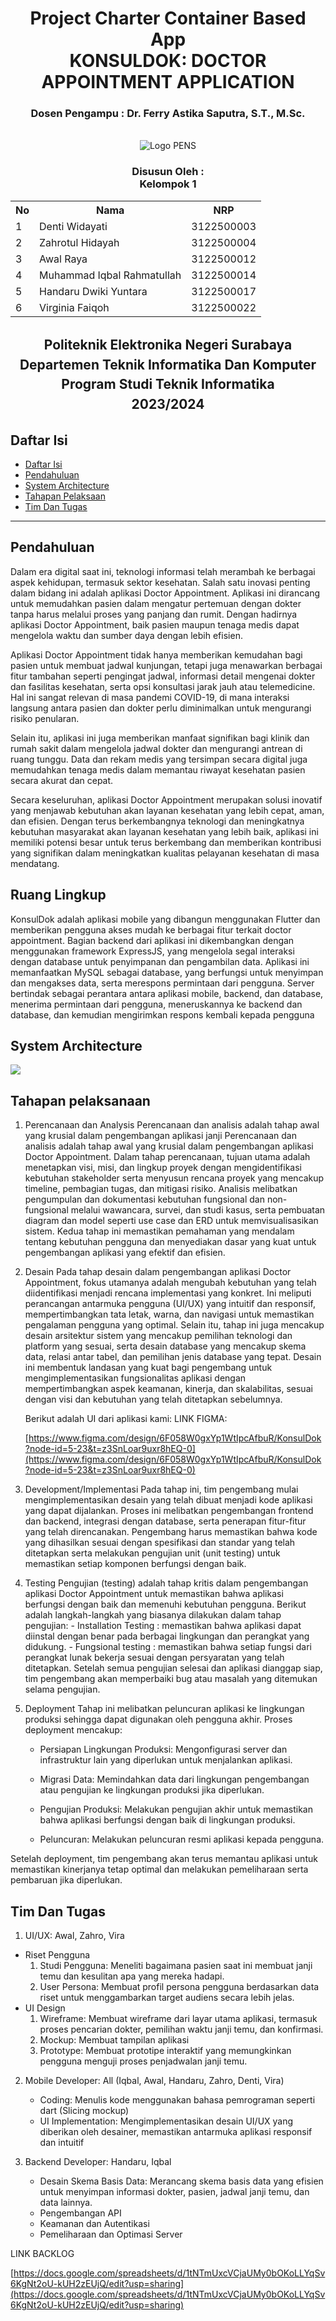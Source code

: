 <div align="center">
  <h1 style="text-align: center;font-weight: bold">Project Charter Container Based App<br>
KONSULDOK: DOCTOR APPOINTMENT  APPLICATION</h1>
  <h3 style="text-align: center;">Dosen Pengampu : Dr. Ferry Astika Saputra, S.T., M.Sc.</h3>
</div>
<br />
<div align="center">
  <img src="https://upload.wikimedia.org/wikipedia/id/4/44/Logo_PENS.png" alt="Logo PENS">
  <h3 style="text-align: center;">Disusun Oleh : <br>Kelompok 1 </h3>
  <div style="align: center;">
    <table>
      <tr>
        <th>No</th>
        <th>Nama</th>
        <th>NRP</th>
      </tr>
      <tr>
        <td>1</td>
        <td>Denti Widayati</td>
        <td>3122500003</td>
      </tr>
      <tr>
        <td>2</td>
        <td>Zahrotul Hidayah</td>
        <td>3122500004</td>
      </tr>
      <tr>
        <td>3</td>
        <td>Awal Raya</td>
        <td>3122500012</td>
      </tr>
      <tr>
        <td>4</td>
        <td>Muhammad Iqbal Rahmatullah</td>
        <td>3122500014</td>
      </tr>
      <tr>
        <td>5</td>
        <td>Handaru Dwiki Yuntara</td>
        <td>3122500017</td>
      </tr>
      <tr>
        <td>6</td>
        <td>Virginia Faiqoh</td>
        <td>3122500022</td>
      </tr>
      </tr>
    </table>
  </div>

<h2 style="text-align: center;line-height: 1.5">Politeknik Elektronika Negeri Surabaya<br>Departemen Teknik Informatika Dan Komputer<br>Program Studi Teknik Informatika<br>2023/2024</h2>
</div>

## Daftar Isi

- [Daftar Isi](#daftar-isi)
- [Pendahuluan](#pendahuluan)
- [System Architecture](#system-architecture)
- [Tahapan Pelaksaan](#tahapan-pelaksaan)
- [Tim Dan Tugas](#tim-dan-tugas)

<hr>

## Pendahuluan

Dalam era digital saat ini, teknologi informasi telah merambah ke berbagai aspek kehidupan, termasuk sektor kesehatan. Salah satu inovasi penting dalam bidang ini adalah aplikasi Doctor Appointment. Aplikasi ini dirancang untuk memudahkan pasien dalam mengatur pertemuan dengan dokter tanpa harus melalui proses yang panjang dan rumit. Dengan hadirnya aplikasi Doctor Appointment, baik pasien maupun tenaga medis dapat mengelola waktu dan sumber daya dengan lebih efisien.

Aplikasi Doctor Appointment tidak hanya memberikan kemudahan bagi pasien untuk membuat jadwal kunjungan, tetapi juga menawarkan berbagai fitur tambahan seperti pengingat jadwal, informasi detail mengenai dokter dan fasilitas kesehatan, serta opsi konsultasi jarak jauh atau telemedicine. Hal ini sangat relevan di masa pandemi COVID-19, di mana interaksi langsung antara pasien dan dokter perlu diminimalkan untuk mengurangi risiko penularan.

Selain itu, aplikasi ini juga memberikan manfaat signifikan bagi klinik dan rumah sakit dalam mengelola jadwal dokter dan mengurangi antrean di ruang tunggu. Data dan rekam medis yang tersimpan secara digital juga memudahkan tenaga medis dalam memantau riwayat kesehatan pasien secara akurat dan cepat.

Secara keseluruhan, aplikasi Doctor Appointment merupakan solusi inovatif yang menjawab kebutuhan akan layanan kesehatan yang lebih cepat, aman, dan efisien. Dengan terus berkembangnya teknologi dan meningkatnya kebutuhan masyarakat akan layanan kesehatan yang lebih baik, aplikasi ini memiliki potensi besar untuk terus berkembang dan memberikan kontribusi yang signifikan dalam meningkatkan kualitas pelayanan kesehatan di masa mendatang.

## Ruang Lingkup

KonsulDok adalah aplikasi mobile yang dibangun menggunakan Flutter dan memberikan pengguna akses mudah ke berbagai fitur terkait doctor appointment. Bagian backend dari aplikasi ini dikembangkan dengan menggunakan framework ExpressJS, yang mengelola segal interaksi dengan database untuk penyimpanan dan pengambilan data. Aplikasi ini memanfaatkan MySQL sebagai database, yang berfungsi untuk menyimpan dan mengakses data, serta merespons permintaan dari pengguna. Server bertindak sebagai perantara antara aplikasi mobile, backend, dan database, menerima permintaan dari pengguna, meneruskannya ke backend dan database, dan kemudian mengirimkan respons kembali kepada pengguna

## System Architecture

**![](https://lh7-us.googleusercontent.com/MakIIki57u_Tk3sO8DW6e3Nx1POS-fchx2G4tk3gg75DIlQl30Qo18Gp6utcBdSK0puVZhe6ivSiwScnRmtsiRumCZn4aKMqVEfruqA3SKKpjr92HHwog0oP3PMX8dsMKCdaDXm9QR5LJgXF_jXhVP8)**

## Tahapan pelaksanaan

1.  Perencanaan dan Analysis
    Perencanaan dan analisis adalah tahap awal yang krusial dalam pengembangan aplikasi janji Perencanaan dan analisis adalah tahap awal yang krusial dalam pengembangan aplikasi Doctor Appointment. Dalam tahap perencanaan, tujuan utama adalah menetapkan visi, misi, dan lingkup proyek dengan mengidentifikasi kebutuhan stakeholder serta menyusun rencana proyek yang mencakup timeline, pembagian tugas, dan mitigasi risiko. Analisis melibatkan pengumpulan dan dokumentasi kebutuhan fungsional dan non-fungsional melalui wawancara, survei, dan studi kasus, serta pembuatan diagram dan model seperti use case dan ERD untuk memvisualisasikan sistem. Kedua tahap ini memastikan pemahaman yang mendalam tentang kebutuhan pengguna dan menyediakan dasar yang kuat untuk pengembangan aplikasi yang efektif dan efisien.
    <br>
2.  Desain
    Pada tahap desain dalam pengembangan aplikasi Doctor Appointment, fokus utamanya adalah mengubah kebutuhan yang telah diidentifikasi menjadi rencana implementasi yang konkret. Ini meliputi perancangan antarmuka pengguna (UI/UX) yang intuitif dan responsif, mempertimbangkan tata letak, warna, dan navigasi untuk memastikan pengalaman pengguna yang optimal. Selain itu, tahap ini juga mencakup desain arsitektur sistem yang mencakup pemilihan teknologi dan platform yang sesuai, serta desain database yang mencakup skema data, relasi antar tabel, dan pemilihan jenis database yang tepat. Desain ini membentuk landasan yang kuat bagi pengembang untuk mengimplementasikan fungsionalitas aplikasi dengan mempertimbangkan aspek keamanan, kinerja, dan skalabilitas, sesuai dengan visi dan kebutuhan yang telah ditetapkan sebelumnya.

    Berikut adalah UI dari aplikasi kami:
    LINK FIGMA:

    [https://www.figma.com/design/6F058W0gxYp1WtIpcAfbuR/KonsulDok?node-id=5-23&t=z3SnLoar9uxr8hEQ-0](https://www.figma.com/design/6F058W0gxYp1WtIpcAfbuR/KonsulDok?node-id=5-23&t=z3SnLoar9uxr8hEQ-0)
    <br>

3.  Development/Implementasi
    Pada tahap ini, tim pengembang mulai mengimplementasikan desain yang telah dibuat menjadi kode aplikasi yang dapat dijalankan. Proses ini melibatkan pengembangan frontend dan backend, integrasi dengan database, serta penerapan fitur-fitur yang telah direncanakan. Pengembang harus memastikan bahwa kode yang dihasilkan sesuai dengan spesifikasi dan standar yang telah ditetapkan serta melakukan pengujian unit (unit testing) untuk memastikan setiap komponen berfungsi dengan baik.
    <br>
4.  Testing
    Pengujian (testing) adalah tahap kritis dalam pengembangan aplikasi Doctor Appointment untuk memastikan bahwa aplikasi berfungsi dengan baik dan memenuhi kebutuhan pengguna. Berikut adalah langkah-langkah yang biasanya dilakukan dalam tahap pengujian: - Installation Testing : memastikan bahwa aplikasi dapat diinstal dengan benar pada berbagai lingkungan dan perangkat yang didukung. - Fungsional testing : memastikan bahwa setiap fungsi dari perangkat lunak bekerja sesuai dengan persyaratan yang telah ditetapkan.
    Setelah semua pengujian selesai dan aplikasi dianggap siap, tim pengembang akan memperbaiki bug atau masalah yang ditemukan selama pengujian.
    <br>
5.  Deployment
    Tahap ini melibatkan peluncuran aplikasi ke lingkungan produksi sehingga dapat digunakan oleh pengguna akhir. Proses deployment mencakup:

    - Persiapan Lingkungan Produksi: Mengonfigurasi server dan infrastruktur lain yang diperlukan untuk menjalankan aplikasi.

    - Migrasi Data: Memindahkan data dari lingkungan pengembangan atau pengujian ke lingkungan produksi jika diperlukan.

    - Pengujian Produksi: Melakukan pengujian akhir untuk memastikan bahwa aplikasi berfungsi dengan baik di lingkungan produksi.

    - Peluncuran: Melakukan peluncuran resmi aplikasi kepada pengguna.

Setelah deployment, tim pengembang akan terus memantau aplikasi untuk memastikan kinerjanya tetap optimal dan melakukan pemeliharaan serta pembaruan jika diperlukan.

## Tim Dan Tugas

1.  UI/UX: Awal, Zahro, Vira

- Riset Pengguna
  1.  Studi Pengguna: Meneliti bagaimana pasien saat ini membuat janji temu dan kesulitan apa yang mereka hadapi.
  2.  User Persona: Membuat profil persona pengguna berdasarkan data riset untuk menggambarkan target audiens secara lebih jelas.
- UI Design
  1.  Wireframe: Membuat wireframe dari layar utama aplikasi, termasuk proses pencarian dokter, pemilihan waktu janji temu, dan konfirmasi.
  2.  Mockup: Membuat tampilan aplikasi
  3.  Prototype: Membuat prototipe interaktif yang memungkinkan pengguna menguji proses penjadwalan janji temu.

2. Mobile Developer: All (Iqbal, Awal, Handaru, Zahro, Denti, Vira)

   - Coding: Menulis kode menggunakan bahasa pemrograman seperti dart (Slicing mockup)
   - UI Implementation: Mengimplementasikan desain UI/UX yang diberikan oleh desainer, memastikan antarmuka aplikasi responsif dan intuitif

3. Backend Developer: Handaru, Iqbal
   - Desain Skema Basis Data: Merancang skema basis data yang efisien untuk menyimpan informasi dokter, pasien, jadwal janji temu, dan data lainnya.
   - Pengembangan API
   - Keamanan dan Autentikasi
   - Pemeliharaan dan Optimasi Server

LINK BACKLOG

[https://docs.google.com/spreadsheets/d/1tNTmUxcVCjaUMy0bOKoLLYqSv6KgNt2oU-kUH2zEUjQ/edit?usp=sharing](https://docs.google.com/spreadsheets/d/1tNTmUxcVCjaUMy0bOKoLLYqSv6KgNt2oU-kUH2zEUjQ/edit?usp=sharing)
